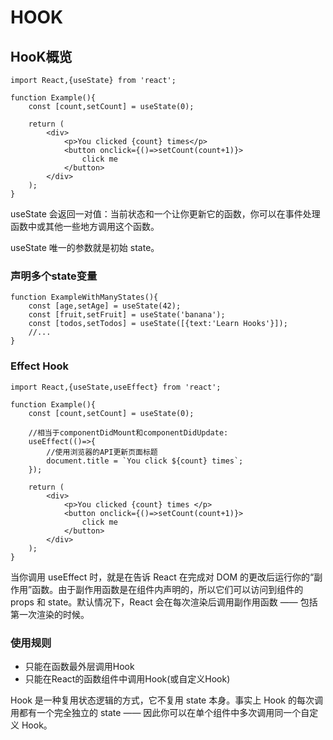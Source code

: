 # HOOK
## HooK概览
```
import React,{useState} from 'react';

function Example(){
    const [count,setCount] = useState(0);

    return (
        <div>
            <p>You clicked {count} times</p>
            <button onclick={()=>setCount(count+1)}>
                click me
            </button>
        </div>
    );
}
```
useState 会返回一对值：当前状态和一个让你更新它的函数，你可以在事件处理函数中或其他一些地方调用这个函数。  

useState 唯一的参数就是初始 state。  

### 声明多个state变量
```
function ExampleWithManyStates(){
    const [age,setAge] = useState(42);
    const [fruit,setFruit] = useState('banana');
    const [todos,setTodos] = useState([{text:'Learn Hooks'}]);
    //...
}
```

### Effect Hook
```
import React,{useState,useEffect} from 'react';

function Example(){
    const [count,setCount] = useState(0);

    //相当于componentDidMount和componentDidUpdate:
    useEffect(()=>{
        //使用浏览器的API更新页面标题
        document.title = `You click ${count} times`;
    });

    return (
        <div>
            <p>You clicked {count} times </p>
            <button onclick={()=>setCount(count+1)}>
                click me
            </button>
        </div>
    );
}
```
当你调用 useEffect 时，就是在告诉 React 在完成对 DOM 的更改后运行你的“副作用”函数。由于副作用函数是在组件内声明的，所以它们可以访问到组件的 props 和 state。默认情况下，React 会在每次渲染后调用副作用函数 —— 包括第一次渲染的时候。  

### 使用规则
- 只能在函数最外层调用Hook
- 只能在React的函数组件中调用Hook(或自定义Hook)  


Hook 是一种复用状态逻辑的方式，它不复用 state 本身。事实上 Hook 的每次调用都有一个完全独立的 state —— 因此你可以在单个组件中多次调用同一个自定义 Hook。